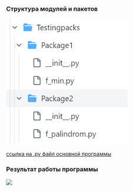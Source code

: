 ### Cтруктура модулей и пакетов ###
![](/Images/modules_structure.png)

[ссылка на .py файл основной программы](modules_and_packs.py) 
### Результат работы программы ###
![](/Images/modules_results.jpg)
